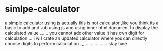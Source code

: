 # simlpe-calculator
a simple calculator using js 
actually this is not calculator ,like you think its a basic to add and sub using 
js and using inner html document to display the calculated value 
.......
you cannot add other value it has own digit for calculation 
...
i will crate an updated calculator where you can directly choose digits to perform calculation .
  ,,..................
  stay tune 
  
